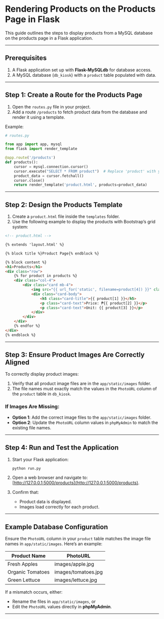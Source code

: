 # Rendering Products on the Products Page in Flask

This guide outlines the steps to display products from a MySQL database on the products page in a Flask application.

---

## Prerequisites

1. A Flask application set up with **Flask-MySQLdb** for database access.
2. A MySQL database (`db_kiosk`) with a `product` table populated with data.

---

## Step 1: Create a Route for the Products Page

1. Open the `routes.py` file in your project.
2. Add a route `/products` to fetch product data from the database and render it using a template.

Example:

```python
# routes.py

from app import app, mysql
from flask import render_template

@app.route('/products')
def products():
    cursor = mysql.connection.cursor()
    cursor.execute("SELECT * FROM product")  # Replace 'product' with your actual table name
    product_data = cursor.fetchall()
    cursor.close()
    return render_template('product.html', products=product_data)
```

---

## Step 2: Design the Products Template

1. Create a `product.html` file inside the `templates` folder.
2. Use the following example to display the products with Bootstrap’s grid system:

```html
<!-- product.html -->

{% extends 'layout.html' %}

{% block title %}Product Page{% endblock %}

{% block content %}
<h1>Products</h1>
<div class="row">
    {% for product in products %}
    <div class="col-4">
        <div class="card mb-4">
            <img src="{{ url_for('static', filename=product[4]) }}" class="card-img-top img-fluid" alt="Product Image">
            <div class="card-body">
                <h5 class="card-title">{{ product[1] }}</h5>
                <p class="card-text">Price: ₱{{ product[2] }}</p>
                <p class="card-text">Unit: {{ product[3] }}</p>
            </div>
        </div>
    </div>
    {% endfor %}
</div>
{% endblock %}
```

---

## Step 3: Ensure Product Images Are Correctly Aligned

To correctly display product images:

1. Verify that all product image files are in the `app/static/images` folder.
2. The file names must exactly match the values in the `PhotoURL` column of the `product` table in `db_kiosk`.

### If Images Are Missing:
- **Option 1**: Add the correct image files to the `app/static/images` folder.
- **Option 2**: Update the `PhotoURL` column values in `phpMyAdmin` to match the existing file names.

---

## Step 4: Run and Test the Application

1. Start your Flask application:

   ```bash
   python run.py
   ```

2. Open a web browser and navigate to:  
   [http://127.0.0.1:5000/products](http://127.0.0.1:5000/products).

3. Confirm that:
   - Product data is displayed.
   - Images load correctly for each product.

---

## Example Database Configuration

Ensure the `PhotoURL` column in your `product` table matches the image file names in `app/static/images`. Here’s an example:

| Product Name         | PhotoURL              |
|----------------------|-----------------------|
| Fresh Apples         | images/apple.jpg      |
| Organic Tomatoes     | images/tomatoes.jpg  |
| Green Lettuce        | images/lettuce.jpg    |

If a mismatch occurs, either:

- Rename the files in `app/static/images`, or  
- Edit the `PhotoURL` values directly in **phpMyAdmin**.

---

